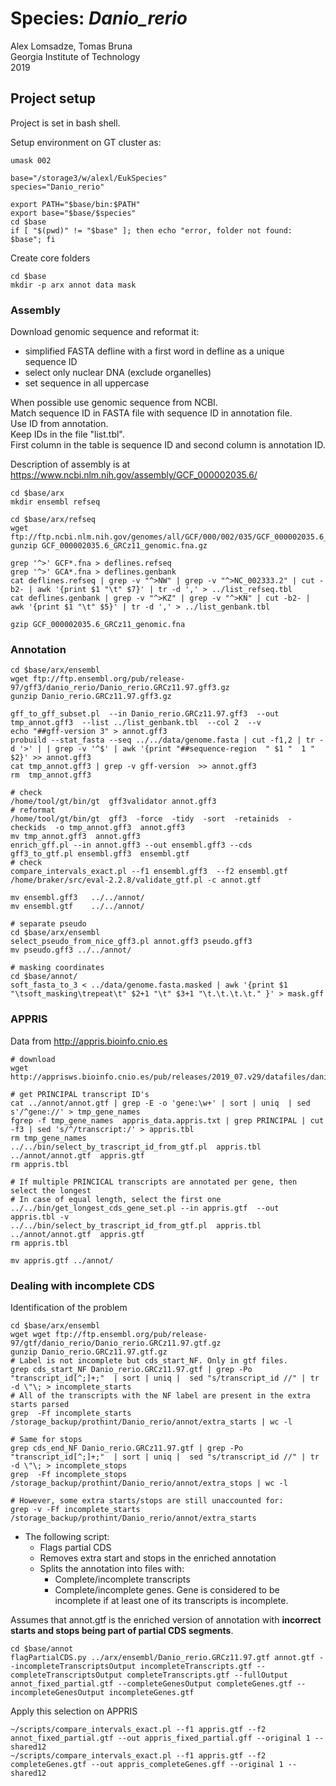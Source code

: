 # Species: _Danio_rerio_
Alex Lomsadze, Tomas Bruna  
Georgia Institute of Technology  
2019  
## Project setup
Project is set in bash shell.  

Setup environment on GT cluster as:  
```
umask 002

base="/storage3/w/alexl/EukSpecies"
species="Danio_rerio"

export PATH="$base/bin:$PATH"
export base="$base/$species"
cd $base
if [ "$(pwd)" != "$base" ]; then echo "error, folder not found: $base"; fi
```
Create core folders  
```
cd $base
mkdir -p arx annot data mask
```
### Assembly
Download genomic sequence and reformat it:  
 * simplified FASTA defline with a first word in defline as a unique sequence ID
 * select only nuclear DNA (exclude organelles)
 * set sequence in all uppercase

When possible use genomic sequence from NCBI.  
Match sequence ID in FASTA file with sequence ID in annotation file.  
Use ID from annotation.  
Keep IDs in the file "list.tbl".  
First column in the table is sequence ID and second column is annotation ID.  

Description of assembly is at https://www.ncbi.nlm.nih.gov/assembly/GCF_000002035.6/  
```
cd $base/arx
mkdir ensembl refseq

cd $base/arx/refseq
wget ftp://ftp.ncbi.nlm.nih.gov/genomes/all/GCF/000/002/035/GCF_000002035.6_GRCz11/GCF_000002035.6_GRCz11_genomic.fna.gz
gunzip GCF_000002035.6_GRCz11_genomic.fna.gz

grep '^>' GCF*.fna > deflines.refseq
grep '^>' GCA*.fna > deflines.genbank
cat deflines.refseq | grep -v "^>NW" | grep -v "^>NC_002333.2" | cut -b2- | awk '{print $1 "\t" $7}' | tr -d ',' > ../list_refseq.tbl
cat deflines.genbank | grep -v "^>KZ" | grep -v "^>KN" | cut -b2- | awk '{print $1 "\t" $5}' | tr -d ',' > ../list_genbank.tbl

gzip GCF_000002035.6_GRCz11_genomic.fna
```
### Annotation
```
cd $base/arx/ensembl
wget ftp://ftp.ensembl.org/pub/release-97/gff3/danio_rerio/Danio_rerio.GRCz11.97.gff3.gz
gunzip Danio_rerio.GRCz11.97.gff3.gz

gff_to_gff_subset.pl  --in Danio_rerio.GRCz11.97.gff3  --out tmp_annot.gff3  --list ../list_genbank.tbl  --col 2  --v
echo "##gff-version 3" > annot.gff3
probuild --stat_fasta --seq ../../data/genome.fasta | cut -f1,2 | tr -d '>' | | grep -v '^$' | awk '{print "##sequence-region  " $1 "  1 " $2}' >> annot.gff3
cat tmp_annot.gff3 | grep -v gff-version  >> annot.gff3
rm  tmp_annot.gff3

# check
/home/tool/gt/bin/gt  gff3validator annot.gff3
# reformat
/home/tool/gt/bin/gt  gff3  -force  -tidy  -sort  -retainids  -checkids  -o tmp_annot.gff3  annot.gff3
mv tmp_annot.gff3  annot.gff3
enrich_gff.pl --in annot.gff3 --out ensembl.gff3 --cds
gff3_to_gtf.pl ensembl.gff3  ensembl.gtf
# check
compare_intervals_exact.pl --f1 ensembl.gff3  --f2 ensembl.gtf
/home/braker/src/eval-2.2.8/validate_gtf.pl -c annot.gtf

mv ensembl.gff3   ../../annot/
mv ensembl.gtf    ../../annot/

# separate pseudo
cd $base/arx/ensembl
select_pseudo_from_nice_gff3.pl annot.gff3 pseudo.gff3
mv pseudo.gff3 ../../annot/

# masking coordinates
cd $base/annot/
soft_fasta_to_3 < ../data/genome.fasta.masked | awk '{print $1 "\tsoft_masking\trepeat\t" $2+1 "\t" $3+1 "\t.\t.\t.\t." }' > mask.gff
```
###  APPRIS
Data from http://appris.bioinfo.cnio.es
```
# download
wget http://apprisws.bioinfo.cnio.es/pub/releases/2019_07.v29/datafiles/danio_rerio/GRCz10/appris_data.appris.txt

# get PRINCIPAL transcript ID's
cat ../annot/annot.gtf | grep -E -o 'gene:\w+' | sort | uniq  | sed s'/^gene://' > tmp_gene_names
fgrep -f tmp_gene_names  appris_data.appris.txt | grep PRINCIPAL | cut -f3 | sed 's/^/transcript:/' > appris.tbl
rm tmp_gene_names
../../bin/select_by_trascript_id_from_gtf.pl  appris.tbl  ../annot/annot.gtf  appris.gtf
rm appris.tbl

# If multiple PRINCICAL transcripts are annotated per gene, then select the longest 
# In case of equal length, select the first one
../../bin/get_longest_cds_gene_set.pl --in appris.gtf  --out appris.tbl -v
../../bin/select_by_trascript_id_from_gtf.pl  appris.tbl  ../annot/annot.gtf  appris.gtf
rm appris.tbl

mv appris.gtf ../annot/
```
### Dealing with incomplete CDS

Identification of the problem

```
cd $base/arx/ensembl
wget wget ftp://ftp.ensembl.org/pub/release-97/gtf/danio_rerio/Danio_rerio.GRCz11.97.gtf.gz
gunzip Danio_rerio.GRCz11.97.gtf.gz
# Label is not incomplete but cds_start_NF. Only in gtf files.
grep cds_start_NF Danio_rerio.GRCz11.97.gtf | grep -Po "transcript_id[^;]+;"  | sort | uniq |  sed "s/transcript_id //" | tr -d \"\; > incomplete_starts
# All of the transcripts with the NF label are present in the extra starts parsed
grep  -Ff incomplete_starts /storage_backup/prothint/Danio_rerio/annot/extra_starts | wc -l

# Same for stops
grep cds_end_NF Danio_rerio.GRCz11.97.gtf | grep -Po "transcript_id[^;]+;"  | sort | uniq |  sed "s/transcript_id //" | tr -d \"\; > incomplete_stops
grep  -Ff incomplete_stops /storage_backup/prothint/Danio_rerio/annot/extra_stops | wc -l

# However, some extra starts/stops are still unaccounted for:
grep -v -Ff incomplete_starts /storage_backup/prothint/Danio_rerio/annot/extra_starts
```


* The following script:
    * Flags partial CDS
    * Removes extra start and stops in the enriched annotation
    * Splits the annotation into files with:
        * Complete/incomplete transcripts
        * Complete/incomplete genes. Gene is considered to be incomplete if at least one of its transcripts is incomplete.

Assumes that annot.gtf is the enriched version of annotation with **incorrect starts and stops being part of partial CDS segments**.

```
cd $base/annot
flagPartialCDS.py ../arx/ensembl/Danio_rerio.GRCz11.97.gtf annot.gtf --incompleteTranscriptsOutput incompleteTranscripts.gtf --completeTranscriptsOutput completeTranscripts.gtf --fullOutput annot_fixed_partial.gtf --completeGenesOutput completeGenes.gtf --incompleteGenesOutput incompleteGenes.gtf
```

Apply this selection on APPRIS

```
~/scripts/compare_intervals_exact.pl --f1 appris.gtf --f2 annot_fixed_partial.gtf --out appris_fixed_partial.gff --original 1 --shared12
~/scripts/compare_intervals_exact.pl --f1 appris.gtf --f2 completeGenes.gtf --out appris_completeGenes.gff --original 1 --shared12
```
